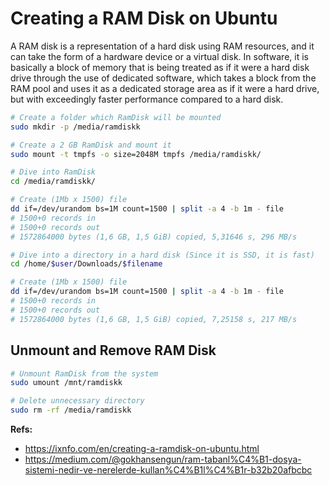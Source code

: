 # Creating a RAM Disk on Ubuntu

A RAM disk is a representation of a hard disk using RAM resources, and it can take the form of a hardware device or a virtual disk. In software, it is basically a block of memory that is being treated as if it were a hard disk drive through the use of dedicated software, which takes a block from the RAM pool and uses it as a dedicated storage area as if it were a hard drive, but with exceedingly faster performance compared to a hard disk.

```bash
# Create a folder which RamDisk will be mounted
sudo mkdir -p /media/ramdiskk

# Create a 2 GB RamDisk and mount it
sudo mount -t tmpfs -o size=2048M tmpfs /media/ramdiskk/

# Dive into RamDisk
cd /media/ramdiskk/

# Create (1Mb x 1500) file
dd if=/dev/urandom bs=1M count=1500 | split -a 4 -b 1m - file
# 1500+0 records in
# 1500+0 records out
# 1572864000 bytes (1,6 GB, 1,5 GiB) copied, 5,31646 s, 296 MB/s

# Dive into a directory in a hard disk (Since it is SSD, it is fast)
cd /home/$user/Downloads/$filename

# Create (1Mb x 1500) file
dd if=/dev/urandom bs=1M count=1500 | split -a 4 -b 1m - file
# 1500+0 records in
# 1500+0 records out
# 1572864000 bytes (1,6 GB, 1,5 GiB) copied, 7,25158 s, 217 MB/s
```

## Unmount and Remove RAM Disk

```bash
# Unmount RamDisk from the system
sudo umount /mnt/ramdiskk

# Delete unnecessary directory
sudo rm -rf /media/ramdiskk
```

**Refs:**

- https://ixnfo.com/en/creating-a-ramdisk-on-ubuntu.html
- https://medium.com/@gokhansengun/ram-tabanl%C4%B1-dosya-sistemi-nedir-ve-nerelerde-kullan%C4%B1l%C4%B1r-b32b20afbcbc
